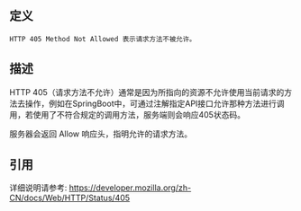## 定义

```
HTTP 405 Method Not Allowed 表示请求方法不被允许。
```

## 描述

HTTP 405（请求方法不允许）通常是因为所指向的资源不允许使用当前请求的方法去操作，例如在SpringBoot中，可通过注解指定API接口允许那种方法进行调用，若使用了不符合规定的调用方法，服务端则会响应405状态码。

服务器会返回 Allow 响应头，指明允许的请求方法。

## 引用

详细说明请参考: https://developer.mozilla.org/zh-CN/docs/Web/HTTP/Status/405
